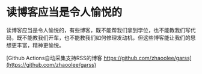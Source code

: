 # 读博客应当是令人愉悦的


读博客应当是令人愉悦的，有些博客，既不能帮我们拿到学位，也不能教我们写代码，既不能教我们开车，也不能教我们如何修理发动机，但这些博客能让我们的思想更丰富，精神更愉悦。



[Github Actions自动采集支持RSS的博客 https://github.com/zhaoolee/garss](https://github.com/zhaoolee/garss)